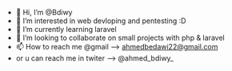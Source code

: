 - 👋 Hi, I’m @Bdiwy
- 👀 I’m interested in web devloping and pentesting :D
- 🌱 I’m currently learning laravel 
- 💞️ I’m looking to collaborate on small projects with php & laravel
- 📫 How to reach me @gmail --> ahmedbedawi22@gmail.com
- or u can reach me in twiter --> @ahmed_bdiwy_

 
